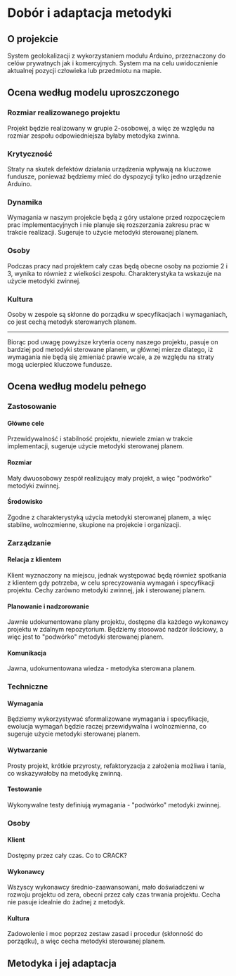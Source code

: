 # Dobór i adaptacja metodyki

## O projekcie

System geolokalizacji z wykorzystaniem modułu Arduino, przeznaczony do celów prywatnych jak i komercyjnych. System ma na celu uwidocznienie aktualnej pozycji człowieka lub przedmiotu na mapie.

## Ocena według modelu uproszczonego

### Rozmiar realizowanego projektu

Projekt będzie realizowany w grupie 2-osobowej, a więc ze względu na rozmiar zespołu odpowiedniejsza byłaby metodyka zwinna.

### Krytyczność

Straty na skutek defektów działania urządzenia wpływają na kluczowe fundusze, ponieważ będziemy mieć do dyspozycji tylko jedno urządzenie Arduino.

### Dynamika

Wymagania w naszym projekcie będą z góry ustalone przed rozpoczęciem prac implementacyjnych i nie planuje się rozszerzania zakresu prac w trakcie realizacji. Sugeruje to użycie metodyki sterowanej planem.

### Osoby 
Podczas pracy nad projektem cały czas będą obecne osoby na poziomie 2 i 3, wynika to również z wielkości zespołu. Charakterystyka ta wskazuje na użycie metodyki zwinnej.

### Kultura

Osoby w zespole są skłonne do porządku w specyfikacjach i wymaganiach, co jest cechą metodyk sterowanych planem.

---
Biorąc pod uwagę powyższe kryteria oceny naszego projektu, pasuje on bardziej pod metodyki sterowane planem, w głównej mierze dlatego, iż wymagania nie będą się zmieniać prawie wcale, a ze względu na straty mogą ucierpieć kluczowe fundusze. 

## Ocena według modelu pełnego

### Zastosowanie

#### Główne cele
Przewidywalność i stabilność projektu, niewiele zmian w trakcie implementacji, sugeruje użycie metodyki sterowanej planem.

#### Rozmiar
Mały dwuosobowy zespół realizujący mały projekt, a więc "podwórko" metodyki zwinnej.

####  Środowisko
Zgodne z charakterystyką użycia metodyki sterowanej planem, a więc stabilne, wolnozmienne, skupione na projekcie i organizacji.

### Zarządzanie

#### Relacja z klientem
Klient wyznaczony na miejscu, jednak występować będą również spotkania z klientem gdy potrzeba, w celu sprecyzowania wymagań i specyfikacji projektu. 
Cechy zarówno metodyki zwinnej, jak i sterowanej planem.

#### Planowanie i nadzorowanie
Jawnie udokumentowane plany projektu, dostępne dla każdego wykonawcy projektu w zdalnym repozytorium. Będziemy stosować nadzór ilościowy, a więc jest to "podwórko" metodyki sterowanej planem.

#### Komunikacja
Jawna, udokumentowana wiedza - metodyka sterowana planem.

### Techniczne

#### Wymagania
Będziemy wykorzystywać sformalizowane wymagania i specyfikacje, ewolucja wymagań będzie raczej przewidywalna i wolnozmienna, co sugeruje użycie metodyki sterowanej planem.

#### Wytwarzanie
Prosty projekt, krótkie przyrosty, refaktoryzacja z założenia możliwa i tania, co wskazywałoby na metodykę zwinną.

#### Testowanie
Wykonywalne testy definiują wymagania - "podwórko" metodyki zwinnej.

### Osoby

#### Klient
Dostępny przez cały czas. Co to CRACK?
#### Wykonawcy 
Wszyscy wykonawcy średnio-zaawansowani, mało doświadczeni w rozwoju projektu od zera, obecni przez cały czas trwania projektu. Cecha nie pasuje idealnie do żadnej z metodyk.

#### Kultura
Zadowolenie i moc poprzez zestaw zasad i procedur (skłonność do porządku), a więc cecha metodyki sterowanej planem.

## Metodyka i jej adaptacja
<!--stackedit_data:
eyJoaXN0b3J5IjpbNzYyOTA1ODIwLDgwODE0MzM5NCwzMDI1Mz
EyOTYsNjE0NjMzNTE1LC0xNTM5NTUyNDY4LC0xNTI1MTM0NjM3
LDIxMTE5MTY2NzIsLTE0NjQ1MjQ2NjUsLTE1OTQwMzQ4MDAsMj
I1MzkyNTY2LDE3NDMwNDY2MTYsLTMxNzg2NjgxLC0xMTY3Nzc2
NCwtMTkzNjc4OTI2Niw5OTk0NTE0LC04NjQzODM3ODJdfQ==
-->